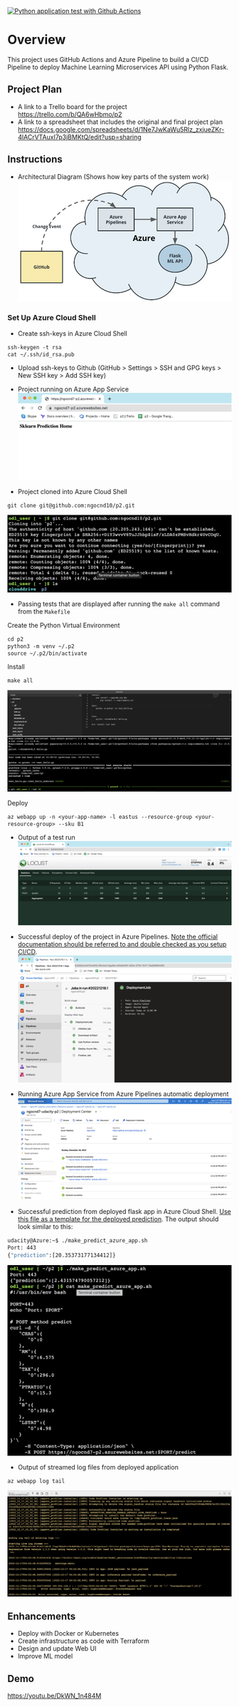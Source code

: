 [![Python application test with Github Actions](https://github.com/acouprie/udacity-azure-project2/actions/workflows/main.yml/badge.svg)](https://github.com/ngocnd10/p2/actions/workflows/main.yml)
# Overview

This project uses GitHub Actions and Azure Pipeline to build a CI/CD Pipeline to deploy Machine Learning Microservices API using Python Flask.

## Project Plan

* A link to a Trello board for the project
https://trello.com/b/QA6wHbmo/p2
* A link to a spreadsheet that includes the original and final project plan
https://docs.google.com/spreadsheets/d/1Ne7JwKaWu5Rlz_zxjueZKr-4lACrVTAuxI7p3jBMKtQ/edit?usp=sharing

## Instructions

* Architectural Diagram (Shows how key parts of the system work)
![Architectural Diagram](cd-diagram.png)

### Set Up Azure Cloud Shell

- Create ssh-keys in Azure Cloud Shell
```
ssh-keygen -t rsa
cat ~/.ssh/id_rsa.pub
```
- Upload ssh-keys to Github (GitHub > Settings > SSH and GPG keys > New SSH key > Add SSH key)

* Project running on Azure App Service
![Alt text](Project%20running%20on%20Azure%20App%20Service.png)

* Project cloned into Azure Cloud Shell
```
git clone git@github.com:ngocnd10/p2.git
```
![Alt text](Project%20cloned%20into%20Azure%20Cloud%20Shell.png)

* Passing tests that are displayed after running the `make all` command from the `Makefile`

Create the Python Virtual Environment
```
cd p2
python3 -m venv ~/.p2
source ~/.p2/bin/activate
```
Install
```
make all
```

![Alt text](Output%20Make%20File.png)

Deploy 
```
az webapp up -n <your-app-name> -l eastus --resource-group <your-resource-group> --sku B1
```

* Output of a test run
![Alt text](Load%20Test.png)

* Successful deploy of the project in Azure Pipelines.  [Note the official documentation should be referred to and double checked as you setup CI/CD](https://docs.microsoft.com/en-us/azure/devops/pipelines/ecosystems/python-webapp?view=azure-devops).
![Alt text](Deploy%20in%20Azure%20Pipeline.png)

* Running Azure App Service from Azure Pipelines automatic deployment
![Alt text](Deployment%20center.png)

* Successful prediction from deployed flask app in Azure Cloud Shell.  [Use this file as a template for the deployed prediction](https://github.com/udacity/nd082-Azure-Cloud-DevOps-Starter-Code/blob/master/C2-AgileDevelopmentwithAzure/project/starter_files/flask-sklearn/make_predict_azure_app.sh).
The output should look similar to this:

```bash
udacity@Azure:~$ ./make_predict_azure_app.sh
Port: 443
{"prediction":[20.35373177134412]}
```
![Alt text](Test%20ML.png)

* Output of streamed log files from deployed application
```
az webapp log tail
```

![Alt text](Logs.png)

## Enhancements

- Deploy with Docker or Kubernetes
- Create infrastructure as code with Terraform
- Design and update Web UI
- Improve ML model

## Demo 

https://youtu.be/DkWN_1n484M 


